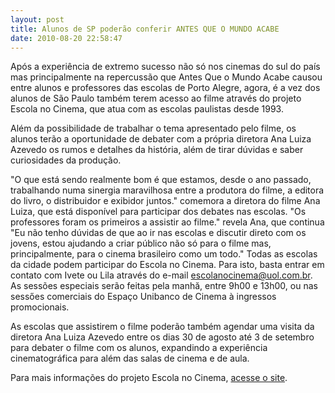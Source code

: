 ```yaml
---
layout: post
title: Alunos de SP poderão conferir ANTES QUE O MUNDO ACABE
date: 2010-08-20 22:58:47
---
```

Após a experiência de extremo sucesso não só nos cinemas do sul do país mas principalmente na repercussão que Antes Que o Mundo Acabe causou entre alunos e professores das escolas de Porto Alegre, agora, é a vez dos alunos de São Paulo também terem acesso ao filme através do projeto Escola no Cinema, que atua com as escolas paulistas desde 1993.

Além da possibilidade de trabalhar o tema apresentado pelo filme, os alunos terão a oportunidade de debater com a própria diretora Ana Luiza Azevedo os rumos e detalhes da história, além de tirar dúvidas e saber curiosidades da produção.

"O que está sendo realmente bom é que estamos, desde o ano passado, trabalhando numa sinergia maravilhosa entre a produtora do filme, a editora do livro, o distribuidor e exibidor juntos." comemora a diretora do filme Ana Luiza, que está disponível para participar dos debates nas escolas. "Os professores foram os primeiros a assistir ao filme." revela Ana, que continua "Eu não tenho dúvidas de que ao ir nas escolas e discutir direto com os jovens, estou ajudando a criar público não só para o filme mas, principalmente, para o cinema brasileiro como um todo."
Todas as escolas da cidade podem participar do Escola no Cinema. Para isto, basta entrar em contato com Ivete ou Lila através do e-mail escolanocinema@uol.com.br. As sessões especiais serão feitas pela manhă, entre 9h00 e 13h00, ou nas sessőes comerciais do Espaço Unibanco de Cinema à ingressos promocionais.

As escolas que assistirem o filme poderão também agendar uma visita da diretora Ana Luiza Azevedo entre os dias 30 de agosto até 3 de setembro para debater o filme com os alunos, expandindo a experiência cinematográfica para além das salas de cinema e de aula.

Para mais informações do projeto Escola no Cinema, [acesse o site](http://www.escolanocinema.com.br/).